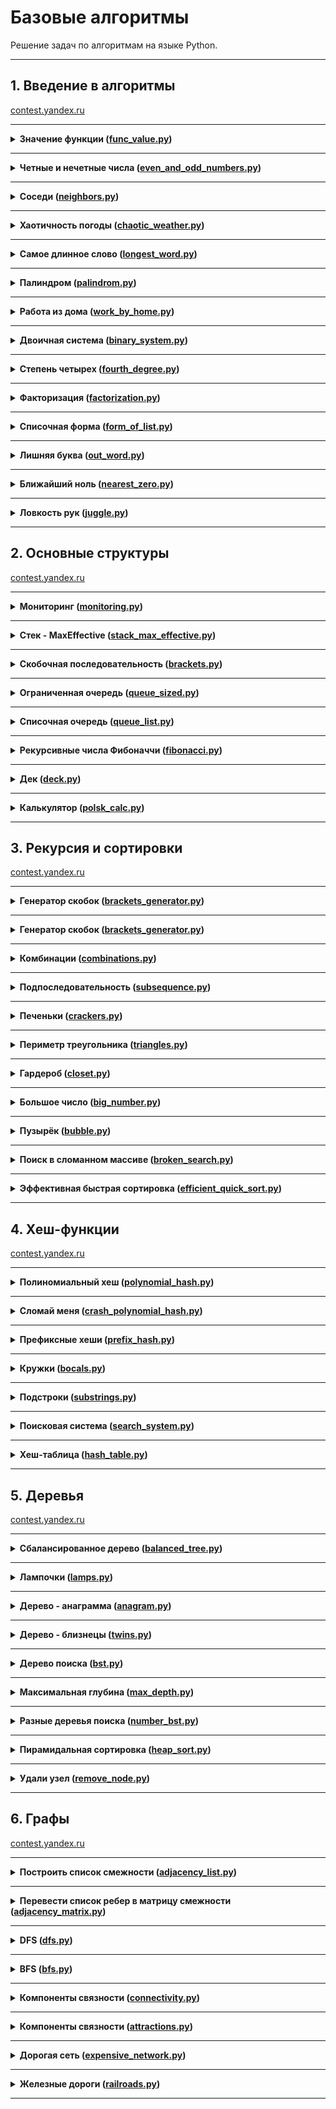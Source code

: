 # Базовые алгоритмы

Решение задач по алгоритмам на языке Python.

---

## 1. Введение в алгоритмы

[contest.yandex.ru](https://contest.yandex.ru/contest/22450/problems/)

---

<details>
<summary>
<b>Значение функции (<a href="simple_algorithms/func_value.py">func_value.py</a>)</b>
</summary>

#### Условие

Вася делает тест по математике: вычисляет значение функций в различных точках. Стоит отличная погода, и друзья зовут
Васю гулять. Но мальчик решил сначала закончить тест и только после этого идти к друзьям. К сожалению, Вася пока не
умеет программировать. Зато вы умеете. Помогите Васе написать код функции, вычисляющей y = ax2 + bx + c. Напишите
программу, которая будет по коэффициентам a, b, c и числу x выводить значение функции в точке x.

#### Формат ввода

На вход через пробел подаются целые числа a, x, b, c. В конце ввода находится перенос строки.

#### Формат вывода

Выведите одно число — значение функции в точке x.

#### Пример

<table><tbody>
  <tr>
    <td><b>Ввод</b></td>
    <td><b>Вывод</b></td>
  </tr>
  <tr>
    <td valign='top'>
-8 -5 -2 7<br>

</td>
  <td valign='top'>
-183<br>
</td>
  </tr>
</tbody></table>

</details>

---

<details>
<summary>
<b>Четные и нечетные числа (<a href="simple_algorithms/even_and_odd_numbers.py">even_and_odd_numbers.py</a>)</b>
</summary>

#### Условие

Представьте себе онлайн-игру для поездки в метро: игрок нажимает на кнопку, и на экране появляются три случайных числа.
Если все три числа оказываются одной чётности, игрок выигрывает.

Напишите программу, которая по трём числам определяет, выиграл игрок или нет.

#### Формат ввода

В первой строке записаны три случайных целых числа a, b и c. Числа не превосходят 109 по модулю.

#### Формат вывода

Выведите «WIN», если игрок выиграл, и «FAIL» в противном случае.

#### Пример

<table><tbody>
  <tr>
    <td><b>Ввод</b></td>
    <td><b>Вывод</b></td>
  </tr>
  <tr>
    <td valign='top'>
1 2 -3<br>

</td>
  <td valign='top'>
FAIL<br>
</td>
  </tr>
</tbody></table>

</details>

---

<details>
<summary>
<b>Соседи (<a href="simple_algorithms/neighbors.py">neighbors.py</a>)</b>
</summary>

#### Условие

Дана матрица. Нужно написать функцию, которая для элемента возвращает всех его соседей. Соседним считается элемент,
находящийся от текущего на одну ячейку влево, вправо, вверх или вниз. Диагональные элементы соседними не считаются.

Например, в матрице A соседними элементами для (0, 0) будут 2 и 0. А для (2, 1) –— 1, 2, 7, 7.

#### Формат ввода

В первой строке задано n — количество строк матрицы. Во второй — количество столбцов m. Числа m и n не превосходят 1000.
В следующих n строках задана матрица. Элементы матрицы — целые числа, по модулю не превосходящие 1000. В последних двух
строках записаны координаты элемента, соседей которого нужно найти. Индексация начинается с нуля.

#### Формат вывода

Напечатайте нужные числа в возрастающем порядке через пробел.

#### Пример

<table><tbody>
  <tr>
    <td><b>Ввод</b></td>
    <td><b>Вывод</b></td>
  </tr>
  <tr>
    <td valign='top'>
4<br>
3<br>
1 2 3<br>
0 2 6<br>
7 4 1<br>
2 7 0<br>
3<br>
0<br>

</td>
  <td valign='top'>
7 7<br>
</td>
  </tr>
</tbody></table>

</details>

---

<details>
<summary>
<b>Хаотичность погоды (<a href="simple_algorithms/chaotic_weather.py">chaotic_weather.py</a>)</b>
</summary>

#### Условие

Вася делает тест по математике: вычисляет значение функций в различных точках. Стоит отличная погода, и друзья зовут
Васю гулять. Но мальчик решил сначала закончить тест и только после этого идти к друзьям. К сожалению, Вася пока не
умеет программировать. Зато вы умеете. Помогите Васе написать код функции, вычисляющей y = ax2 + bx + c. Напишите
программу, которая будет по коэффициентам a, b, c и числу x выводить значение функции в точке x.

#### Формат ввода

На вход через пробел подаются целые числа a, x, b, c. В конце ввода находится перенос строки.

#### Формат вывода

Выведите одно число — значение функции в точке x.

#### Пример

<table><tbody>
  <tr>
    <td><b>Ввод</b></td>
    <td><b>Вывод</b></td>
  </tr>
  <tr>
    <td valign='top'>
-8 -5 -2 7<br>
</td>
  <td valign='top'>
-183<br>
</td>
  </tr>
</tbody></table>

</details>

---

<details>
<summary>
<b>Самое длинное слово (<a href="simple_algorithms/longest_word.py">longest_word.py</a>)</b>
</summary>

#### Условие

Чтобы подготовиться к семинару, Гоше надо прочитать статью по эффективному менеджменту. Так как Гоша хочет спланировать
день заранее, ему необходимо оценить сложность статьи.
Он придумал такой метод оценки: берётся случайное предложение из текста и в нём ищется самое длинное слово. Его длина и
будет условной сложностью статьи.
Помогите Гоше справиться с этой задачей.

#### Формат ввода

В первой строке дана длина текста L (1 ≤ L ≤ 105).
В следующей строке записан текст, состоящий из строчных латинских букв и пробелов. Слово —– последовательность букв, не
разделённых пробелами. Пробелы могут стоять в самом начале строки и в самом её конце. Текст заканчивается переносом
строки, этот символ не включается в число остальных L символов.

#### Формат вывода

В первой строке выведите самое длинное слово. Во второй строке выведите его длину. Если подходящих слов несколько,
выведите то, которое встречается раньше.

#### Пример

<table><tbody>
  <tr>
    <td><b>Ввод</b></td>
    <td><b>Вывод</b></td>
  </tr>
  <tr>
    <td valign='top'>
19<br>
i love segment tree<br>

</td>
  <td valign='top'>
segment<br>
7<br>
</td>
  </tr>
</tbody></table>

</details>

------

<details>
<summary>
<b>Палиндром (<a href="simple_algorithms/palindrom.py">palindrom.py</a>)</b>
</summary>

#### Условие

Вася делает тест по математике: вычисляет значение функций в различных точках. Стоит отличная погода, и друзья зовут
Васю гулять. Но мальчик решил сначала закончить тест и только после этого идти к друзьям. К сожалению, Вася пока не
умеет программировать. Зато вы умеете. Помогите Васе написать код функции, вычисляющей y = ax2 + bx + c. Напишите
программу, которая будет по коэффициентам a, b, c и числу x выводить значение функции в точке x.

Помогите Васе понять, будет ли фраза палиндромом‎. Учитываются только буквы и цифры, заглавные и строчные буквы
считаются одинаковыми.
Решение должно работать за O(N), где N — длина строки на входе.

#### Формат ввода

В единственной строке записана фраза или слово. Буквы могут быть только латинские. Длина текста не превосходит 20000
символов.
Фраза может состоять из строчных и прописных латинских букв, цифр, знаков препинания.

#### Формат вывода

Выведите «True», если фраза является палиндромом, и «False», если не является.

#### Пример

<table><tbody>
  <tr>
    <td><b>Ввод</b></td>
    <td><b>Вывод</b></td>
  </tr>
  <tr>
    <td valign='top'>
A man, a plan, a canal: Panama<br>

</td>
  <td valign='top'>
True<br>
</td>
  </tr>
</tbody></table>

</details>

---

<details>
<summary>
<b>Работа из дома (<a href="simple_algorithms/work_by_home.py">work_by_home.py</a>)</b>
</summary>

#### Условие

Вася реализовал функцию, которая переводит целое число из десятичной системы в двоичную. Но, кажется, она получилась не
очень оптимальной.
Попробуйте написать более эффективную программу.
Не используйте встроенные средства языка по переводу чисел в бинарное представление.

#### Формат ввода

На вход подаётся целое число в диапазоне от 0 до 10000.

#### Формат вывода

Выведите двоичное представление этого числа.

#### Пример

<table><tbody>
  <tr>
    <td><b>Ввод</b></td>
    <td><b>Вывод</b></td>
  </tr>
  <tr>
    <td valign='top'>
5<br>

</td>
  <td valign='top'>
101<br>
</td>
  </tr>
</tbody></table>

</details>

---

<details>
<summary>
<b>Двоичная система (<a href="simple_algorithms/binary_system.py.py">binary_system.py</a>)</b>
</summary>

#### Условие

Тимофей записал два числа в двоичной системе счисления и попросил Гошу вывести их сумму, также в двоичной системе.
Встроенную в язык программирования возможность сложения двоичных чисел применять нельзя. Помогите Гоше решить задачу.
Решение должно работать за O(N), где N –— количество разрядов максимального числа на входе.

#### Формат ввода

Два числа в двоичной системе счисления, каждое на отдельной строке. Длина каждого числа не превосходит 10 000 символов.

#### Формат вывода

Одно число в двоичной системе счисления.

#### Пример

<table><tbody>
  <tr>
    <td><b>Ввод</b></td>
    <td><b>Вывод</b></td>
  </tr>
  <tr>
    <td valign='top'>
1010<br>
1011<br>

</td>
  <td valign='top'>
10101<br>
</td>
  </tr>
</tbody></table>

</details>

---

<details>
<summary>
<b>Степень четырех (<a href="simple_algorithms/fourth_degree.py">fourth_degree.py</a>)</b>
</summary>

#### Условие

Напишите программу, которая определяет, будет ли положительное целое число степенью четвёрки.\
Подсказка: степенью четвёрки будут все числа вида 4n, где n – целое неотрицательное число.

#### Формат ввода

На вход подаётся целое число в диапазоне от 1 до 10000.

#### Формат вывода

Выведите «True», если число является степенью четырёх, «False» –— в обратном случае.

#### Пример

<table><tbody>
  <tr>
    <td><b>Ввод</b></td>
    <td><b>Вывод</b></td>
  </tr>
  <tr>
    <td valign='top'>
15<br>

</td>
  <td valign='top'>
False<br>
</td>
  </tr>
</tbody></table>

</details>

------

<details>
<summary>
<b>Факторизация (<a href="simple_algorithms/factorization.py">factorization.py</a>)</b>
</summary>

#### Условие

Основная теорема арифметики говорит: любое число раскладывается на произведение простых множителей единственным образом,
с точностью до их перестановки. Например:

    Число 8 можно представить как 2 × 2 × 2.
    Число 50 –— как 2 × 5 × 5 (или 5 × 5 × 2, или 5 × 2 × 5). Три варианта отличаются лишь порядком следования множителей.

Разложение числа на простые множители называется факторизацией числа.
Напишите программу, которая производит факторизацию переданного числа.

#### Формат ввода

В единственной строке дано число n (2 ≤ n ≤ 109), которое нужно факторизовать.

#### Формат вывода

Выведите в порядке неубывания простые множители, на которые раскладывается число n.

#### Пример

<table><tbody>
  <tr>
    <td><b>Ввод</b></td>
    <td><b>Вывод</b></td>
  </tr>
  <tr>
    <td valign='top'>
8<br>

</td>
  <td valign='top'>
2 2 2<br>
</td>
  </tr>
</tbody></table>

</details>

------

<details>
<summary>
<b>Списочная форма (<a href="simple_algorithms/form_of_list.py">form_of_list.py</a>)</b>
</summary>

#### Условие

Вася просил Аллу помочь решить задачу. На этот раз по информатике.
Для неотрицательного целого числа X списочная форма –— это массив его цифр слева направо. К примеру, для 1231 списочная
форма будет [1,2,3,1]. На вход подается количество цифр числа Х, списочная форма неотрицательного числа Х и
неотрицательное число K. Число К не превосходят 10000. Длина числа Х не превосходит 1000.

Нужно вернуть списочную форму числа X + K.

#### Формат ввода

В первой строке — длина списочной формы числа X. На следующей строке — сама списочная форма с цифрами записанными через
пробел.
В последней строке записано число K, 0 ≤ K ≤ 10000.

#### Формат вывода

Выведите списочную форму числа X+K.

#### Пример

<table><tbody>
  <tr>
    <td><b>Ввод</b></td>
    <td><b>Вывод</b></td>
  </tr>
  <tr>
    <td valign='top'>
4<br>
1 2 0 0<br>
34<br>

</td>
  <td valign='top'>
1 2 3 4<br>
</td>
  </tr>
</tbody></table>

</details>

------

<details>
<summary>
<b>Лишняя буква (<a href="simple_algorithms/out_word.py">out_word.py</a>)</b>
</summary>

#### Условие

Васе очень нравятся задачи про строки, поэтому он придумал свою. Есть 2 строки s и t, состоящие только из строчных букв.
Строка t получена перемешиванием букв строки s и добавлением 1 буквы в случайную позицию. Нужно найти добавленную букву.

#### Формат ввода

На вход подаются строки s и t, разделённые переносом строки. Длины строк не превосходят 1000 символов. Строки не бывают
пустыми.

#### Формат вывода

Выведите лишнюю букву.

#### Пример

<table><tbody>
  <tr>
    <td><b>Ввод</b></td>
    <td><b>Вывод</b></td>
  </tr>
  <tr>
    <td valign='top'>
abcd<br>
abcde<br>

</td>
  <td valign='top'>
e<br>
</td>
  </tr>
</tbody></table>

</details>

------

<details>
<summary>
<b>Ближайший ноль (<a href="simple_algorithms/nearest_zero.py">nearest_zero.py</a>)</b>
</summary>

#### Условие

Улица, на которой хочет жить Тимофей, имеет длину n, то есть состоит из n одинаковых идущих подряд участков.
На каждом участке либо уже построен дом, либо участок пустой.
Тимофей ищет место для строительства своего дома.
Он очень общителен и не хочет жить далеко от других людей, живущих на этой улице.

Чтобы оптимально выбрать место для строительства,
Тимофей хочет для каждого участка знать расстояние до ближайшего пустого участка.
(Для пустого участка эта величина будет равна нулю –— расстояние до самого себя).

Ваша задача –— помочь Тимофею посчитать искомые расстояния.
Для этого у вас есть карта улицы.
Дома в городе Тимофея нумеровались в том порядке, в котором строились,
поэтому их номера на карте никак не упорядочены. Пустые участки обозначены нулями.

#### Формат ввода

В первой строке дана длина улицы —– n (1 ≤ n ≤ 106).
В следующей строке записаны n целых неотрицательных чисел — номера домов и обозначения пустых участков на карте (нули).
Гарантируется, что в последовательности есть хотя бы один нуль.
Номера домов (положительные числа) уникальны и не превосходят 10^9.

#### Формат вывода

Для каждого из участков выведите расстояние до ближайшего нуля.
Числа выводите в одну строку, разделяя их пробелами.

#### Пример

<table><tbody>
  <tr>
    <td><b>Ввод</b></td>
    <td><b>Вывод</b></td>
  </tr>
  <tr>
    <td valign='top'>
5<br>
0 1 4 9 0<br>

</td>
  <td valign='top'>
0 1 2 1 0<br>
</td>
  </tr>
</tbody></table>

</details>

------

<details>
<summary>
<b>Ловкость рук (<a href="simple_algorithms/juggle.py">juggle.py</a>)</b>
</summary>

#### Условие

Гоша и Тимофей нашли необычный тренажёр для скоростной печати и хотят освоить его.
Тренажёр представляет собой поле из клавиш 4× 4, в котором на каждом раунде появляется конфигурация цифр и точек.
На клавише написана либо точка, либо цифра от 1 до 9.
В момент времени t игрок должен одновременно нажать на все клавиши, на которых написана цифра t.
Гоша и Тимофей могут нажать в один момент времени на k клавиш каждый.
Если в момент времени t были нажаты все нужные клавиши, то игроки получают 1 балл.

Найдите число баллов, которое смогут заработать Гоша и Тимофей, если будут нажимать на клавиши вдвоём.

#### Формат ввода

В первой строке дано целое число k (1 ≤ k ≤ 5).

В четырёх следующих строках задан вид тренажёра –— по 4 символа в каждой строке.
Каждый символ —– либо точка, либо цифра от 1 до 9.
Символы одной строки идут подряд и не разделены пробелами.

#### Формат вывода

Выведите единственное число –— максимальное количество баллов, которое смогут набрать Гоша и Тимофей.

#### Пример

<table><tbody>
  <tr>
    <td><b>Ввод</b></td>
    <td><b>Вывод</b></td>
  </tr>
  <tr>
    <td valign='top'>
3<br>
1231<br>
2..2<br>
2..2<br>
2..2<br>

</td>
  <td valign='top'>
2<br>
</td>
  </tr>
</tbody></table>

</details>

---

## 2. Основные структуры

[contest.yandex.ru](https://contest.yandex.ru/contest/22779/problems/)

---

<details>
<summary>
<b>Мониторинг (<a href="sprint_2/monitoring.py">monitoring.py</a>)</b>
</summary>

#### Условие

Алла получила задание, связанное с мониторингом работы различных серверов.
Требуется понять, сколько времени обрабатываются определённые запросы на конкретных серверах.
Эту информацию нужно хранить в матрице, где номер столбца соответствуют идентификатору запроса,
а номер строки — идентификатору сервера. Алла перепутала строки и столбцы местами.
С каждым бывает. Помогите ей исправить баг.

Есть матрица размера m × n. Нужно написать функцию, которая её транспонирует.

Транспонированная матрица получается из исходной заменой строк на столбцы.

#### Формат ввода

В первой строке задано число n — количество строк матрицы.
Во второй строке задано m — число столбцов, m и n не превосходят 1000. В следующих n строках задана матрица.
Числа в ней не превосходят по модулю 1000.

#### Формат вывода

Напечатайте транспонированную матрицу в том же формате, который задан во входных данных.
Каждая строка матрицы выводится на отдельной строке, элементы разделяются пробелами.

#### Пример

<table><tbody>
  <tr>
    <td><b>Ввод</b></td>
    <td><b>Вывод</b></td>
  </tr>
  <tr>
    <td valign='top'>
4<br>
3<br>
1 2 3<br>
0 2 6<br>
7 4 1<br>
2 7 0<br>

</td>
  <td valign='top'>
1 0 7 2<br>
2 2 4 7<br>
3 6 1 0<br>
</td>
  </tr>
</tbody></table>

</details>

---

<details>
<summary>
<b>Стек - MaxEffective (<a href="sprint_2/stack_max_effective.py">stack_max_effective.py</a>)</b>
</summary>

#### Условие

Реализуйте класс `StackMaxEffective`,
поддерживающий операцию определения максимума среди элементов в стеке.
Сложность операции должна быть O(1). Для пустого стека операция должна возвращать `None`.
При этом `push(x)` и `pop()` также должны выполняться за константное время.

#### Формат ввода

В первой строке записано одно число — количество команд, оно не превосходит 100000.
Далее идут команды по одной в строке. Команды могут быть следующих видов:

* `push(x)` — добавить число x в стек;
* `pop()` — удалить число с вершины стека;
* `get_max()` — напечатать максимальное число в стеке;

Если стек пуст, при вызове команды get_max нужно напечатать «None», для команды pop — «error».

#### Формат вывода

Для каждой команды `get_max()` напечатайте результат её выполнения.
Если стек пустой, для команды `get_max()` напечатайте «None».
Если происходит удаление из пустого стека — напечатайте «error»

#### Пример

<table><tbody>
  <tr>
    <td><b>Ввод</b></td>
    <td><b>Вывод</b></td>
  </tr>
  <tr>
    <td valign="top">
10<br>
pop<br>
pop<br>
push 4<br>
push -5<br>
push 7<br>
pop<br>
pop<br>
get_max<br>
pop<br>
get_max<br>
</td>
    <td valign="top">
error<br>
error<br>
4<br>
None<br>
</td>
  </tr>
</tbody></table>

</details>

---

<details>
<summary>
<b>Скобочная последовательность (<a href="sprint_2/brackets.py">brackets.py</a>)</b>
</summary>

#### Условие

Вот какую задачу Тимофей предложил на собеседовании одному из кандидатов. Если вы с ней ещё не сталкивались, то
наверняка столкнётесь –— она довольно популярная.

Дана скобочная последовательность. Нужно определить, правильная ли она.

Будем придерживаться такого определения:

* пустая строка —– правильная скобочная последовательность;
* правильная скобочная последовательность, взятая в скобки одного типа, –— правильная скобочная последовательность;
* правильная скобочная последовательность с приписанной слева или справа правильной скобочной последовательностью —–
  тоже правильная.

На вход подаётся последовательность из скобок трёх видов: [], (), {}.
Напишите функцию `is_correct_bracket_seq`, которая принимает на вход скобочную последовательность и возвращает `True`,
если последовательность правильная, а иначе `False`.

#### Формат ввода

На вход подаётся одна строка, содержащая скобочную последовательность. Скобки записаны подряд, без пробелов.

#### Формат вывода

Выведите «True» или «False».

#### Пример

<table><tbody>
  <tr>
    <td><b>Ввод</b></td>
    <td><b>Вывод</b></td>
  </tr>
  <tr>
    <td valign="top">
{[()]}
</td>
    <td valign="top">
True
</td>
  </tr>
<tr>
    <td valign="top">
{}
</td>
    <td valign="top">
True
</td>
  </tr>
</tbody></table>

</details>

---

<details>
<summary>
<b>Ограниченная очередь (<a href="sprint_2/queue_sized.py">queue_sized.py</a>)</b>
</summary>

#### Условие

Астрологи объявили день очередей ограниченного размера.
Тимофею нужно написать класс `MyQueueSized`, который принимает параметр `max_size`,
означающий максимально допустимое количество элементов в очереди.

Помогите ему —– реализуйте программу, которая будет эмулировать работу такой очереди.
Функции, которые надо поддержать, описаны в формате ввода.

#### Формат ввода

В первой строке записано одно число — количество команд, оно не превосходит 5000.
Во второй строке задан максимально допустимый размер очереди, он не превосходит 5000.
Далее идут команды по одной на строке. Команды могут быть следующих видов:

* `push(x)` — добавить число x в очередь;
* `pop()` — удалить число из очереди и вывести на печать;
* `peek()` — напечатать первое число в очереди;
* `size()` — вернуть размер очереди;
  При превышении допустимого размера очереди нужно вывести «error».
  При вызове операций `pop()` или `peek()` для пустой очереди нужно вывести «None».

#### Формат вывода

Напечатайте результаты выполнения нужных команд, по одному на строке.

#### Пример

<table><tbody>
  <tr>
    <td><b>Ввод</b></td>
    <td><b>Вывод</b></td>
  </tr>
  <tr>
    <td valign="top">
8<br>
2<br>
peek<br>
push 5<br>
push 2<br>
peek<br>
size<br>
size<br>
push 1<br>
size<br>

</td>
    <td valign="top">
None<br>
5<br>
2<br>
2<br>
error<br>
2<br>

</td>
  </tr>
</tbody></table>

</details>

---

<details>
<summary>
<b>Списочная очередь (<a href="sprint_2/queue_list.py">queue_list.py</a>)</b>
</summary>

#### Условие

Любимый вариант очереди Тимофея — очередь, написанная с использованием связного списка.
Помогите ему с реализацией. Очередь должна поддерживать выполнение трёх команд:

* `get()` — вывести элемент, находящийся в голове очереди, и удалить его. Если очередь пуста, то вывести «error».
* `put(x)` — добавить число x в очередь
* `size()` — вывести текущий размер очереди

#### Формат ввода

В первой строке записано количество команд n — целое число, не превосходящее 1000.
В каждой из следующих n строк записаны команды по одной строке.

#### Формат вывода

Выведите ответ на каждый запрос по одному в строке.

#### Пример

<table><tbody>
  <tr>
    <td><b>Ввод</b></td>
    <td><b>Вывод</b></td>
  </tr>
  <tr>
    <td valign="top">
10<br>
put -34<br>
put -23<br>
get<br>
size<br>
get<br>
size<br>
get<br>
get<br>
put 80<br>
size<br>

</td>
    <td valign="top">
-34<br>
1<br>
-23<br>
0<br>
error<br>
error<br>
1<br>

</td>
  </tr>
</tbody></table>

</details>

---

<details>
<summary>
<b>Рекурсивные числа Фибоначчи (<a href="sprint_2/fibonacci.py">fibonacci.py</a>)</b>
</summary>

#### Условие

У Тимофея было n стажёров.
Каждый стажёр хотел быть лучше своих предшественников,
поэтому стажёр делал столько коммитов,
сколько делали два предыдущих стажёра в сумме.
Два первых стажёра были менее инициативными —– они сделали по одному коммиту.

Определите, сколько кода напишет следующий стажёр.
Решение должно быть реализовано рекурсивно.

#### Формат ввода

На вход подаётся n — целое число в диапазоне от 0 до 32.

#### Формат вывода

Нужно вывести, сколько кода напишет следующий стажёр.

#### Пример

<table><tbody>
  <tr>
    <td><b>Ввод</b></td>
    <td><b>Вывод</b></td>
  </tr>
  <tr>
    <td valign="top">
3
</td>
    <td valign="top">
3
</td>
  </tr>
  <tr>
    <td valign="top">
0
</td>
    <td valign="top">
1
</td>
  </tr>
  <tr>
    <td valign="top">
1
</td>
    <td valign="top">
1
</td>
  </tr>
</tbody></table>

</details>

---

<details>
<summary>
<b>Дек (<a href="sprint_2/deck.py">deck.py</a>)</b>
</summary>

#### Условие

Гоша реализовал структуру данных Дек, максимальный размер которого определяется заданным числом.
Методы `push_back(x)`, `push_front(x)`, `pop_back()`, `pop_front()` работали корректно.
Но, если в деке было много элементов, программа работала очень долго.
Дело в том, что не все операции выполнялись за O(1).
Помогите Гоше! Напишите эффективную реализацию.

**Внимание: при реализации нельзя использовать связный список.**

#### Формат ввода

В первой строке записано количество команд n — целое число, не превосходящее 100000. Во второй строке записано число m —
максимальный размер дека. Он не превосходит 50000. В следующих n строках записана одна из команд:

* `push_back(value)` – добавить элемент в конец дека. Если в деке уже находится максимальное число элементов, вывести
  «error».
* `push_front(value)` – добавить элемент в начало дека. Если в деке уже находится максимальное число элементов, вывести
  «error».
* `pop_front()` – вывести первый элемент дека и удалить его. Если дек был пуст, то вывести «error».
* `pop_back()` – вывести последний элемент дека и удалить его. Если дек был пуст, то вывести «error».
  `value` — целое число, по модулю не превосходящее 1000.

#### Формат вывода

Выведите результат выполнения каждой команды на отдельной строке.
Для успешных запросов `push_back(x)` и `push_front(x)` ничего выводить не надо.

#### Пример

<table><tbody>
  <tr>
    <td><b>Ввод</b></td>
    <td><b>Вывод</b></td>
  </tr>
  <tr>
    <td valign="top">
4<br>
4<br>
push_front 861<br>
push_front -819<br>
pop_back<br>
pop_back<br>

</td>
    <td valign="top">
861<br>
-819<br>

</td>
  </tr>
</tbody></table>

</details>

---

<details>
<summary>
<b>Калькулятор (<a href="sprint_2/polsk_calc.py">polsk_calc.py</a>)</b>
</summary>

#### Условие

Задание связано с обратной польской нотацией.
Она используется для парсинга арифметических выражений.
Еще её иногда называют постфиксной нотацией.

В постфиксной нотации операнды расположены перед знаками операций.

**Пример:**

10 2 4 *

означает 10 - 2 * 4 и равно 2

Разберём последний пример подробнее:

Знак * стоит сразу после чисел 2 и 4, значит к ним нужно применить операцию, которую этот знак обозначает, то есть
перемножить эти два числа. В результате получим 8.

После этого выражение приобретёт вид:

10 8 -

Операцию «минус» нужно применить к двум идущим перед ней числам, то есть 10 и 8. В итоге получаем 2.

Рассмотрим алгоритм более подробно. Для его реализации будем использовать стек.

Для вычисления значения выражения, записанного в обратной польской нотации,
нужно считывать выражение слева направо и придерживаться следующих шагов:

1. Обработка входного символа:
   Если на вход подан операнд, он помещается на вершину стека.
   Если на вход подан знак операции, то эта операция выполняется над требуемым количеством значений, взятых из стека в
   порядке добавления. Результат выполненной операции помещается на вершину стека.
2. Если входной набор символов обработан не полностью, перейти к шагу 1.
3. После полной обработки входного набора символов результат вычисления выражения находится в вершине стека. Если в
   стеке осталось несколько чисел, то надо вывести только верхний элемент.

**Замечание про отрицательные числа и деление:**
в этой задаче под делением понимается математическое целочисленное деление.
Это значит, что округление всегда происходит вниз.
А именно: если a / b = c, то b ⋅ c — это наибольшее число,
которое не превосходит a и одновременно делится без остатка на b.

Например, -1 / 3 = -1. Будьте осторожны: в C++, Java и Go, например, деление чисел работает иначе.

В текущей задаче гарантируется, что деления на отрицательное число нет.

#### Формат ввода

В единственной строке дано выражение, записанное в обратной польской нотации. Числа и арифметические операции записаны
через пробел.

На вход могут подаваться операции: +, -, *, / и числа, по модулю не превосходящие 10000.

Гарантируется, что значение промежуточных выражений в тестовых данных по модулю не больше 50000.

#### Формат вывода

Выведите единственное число — значение выражения.

#### Пример

<table><tbody>
  <tr>
    <td><b>Ввод</b></td>
    <td><b>Вывод</b></td>
  </tr>
  <tr>
    <td valign="top">
2 1 + 3 *

</td>
    <td valign="top">
9

</td>
  </tr>
</tbody></table>

</details>

---

## 3. Рекурсия и сортировки

[contest.yandex.ru](https://contest.yandex.ru/contest/23638/problems/)

---

<details>
<summary>
<b>Генератор скобок (<a href="sprint_3/brackets_generator.py">brackets_generator.py</a>)</b>
</summary>

#### Условие

Рита по поручению Тимофея наводит порядок в правильных скобочных последовательностях (ПСП),
состоящих только из круглых скобок ().
Для этого ей надо сгенерировать все ПСП длины 2n в алфавитном порядке —–
алфавит состоит из ( и ) и открывающая скобка идёт раньше закрывающей.

Помогите Рите —– напишите программу,
которая по заданному n выведет все ПСП в нужном порядке.

Рассмотрим второй пример. Надо вывести ПСП из четырёх символов. Таких всего две:

* (())
* ()()

(()) идёт раньше ()(), так как первый символ у них одинаковый, а на второй позиции у первой ПСП стоит (, который идёт
раньше ).

#### Формат ввода

На вход функция принимает n — целое число от 0 до 10.

#### Формат вывода

Функция должна напечатать все возможные скобочные последовательности заданной длины в алфавитном (лексикографическом)
порядке.

#### Пример

<table><tbody>
  <tr>
    <td><b>Ввод</b></td>
    <td><b>Вывод</b></td>
  </tr>
  <tr>
    <td valign="top">
3<br>

</td>
    <td valign="top">
((()))<br>
(()())<br>
(())()<br>
()(())<br>
()()()<br>

</td>
  </tr>
</tbody></table>

</details>

---

<details>
<summary>
<b>Генератор скобок (<a href="sprint_3/brackets_generator.py">brackets_generator.py</a>)</b>
</summary>

#### Условие

Рита по поручению Тимофея наводит порядок в правильных скобочных последовательностях (ПСП),
состоящих только из круглых скобок ().
Для этого ей надо сгенерировать все ПСП длины 2n в алфавитном порядке —–
алфавит состоит из ( и ) и открывающая скобка идёт раньше закрывающей.

Помогите Рите —– напишите программу,
которая по заданному n выведет все ПСП в нужном порядке.

Рассмотрим второй пример. Надо вывести ПСП из четырёх символов. Таких всего две:

* (())
* ()()

(()) идёт раньше ()(), так как первый символ у них одинаковый, а на второй позиции у первой ПСП стоит (, который идёт
раньше ).

#### Формат ввода

На вход функция принимает n — целое число от 0 до 10.

#### Формат вывода

Функция должна напечатать все возможные скобочные последовательности заданной длины в алфавитном (лексикографическом)
порядке.

#### Пример

<table><tbody>
  <tr>
    <td><b>Ввод</b></td>
    <td><b>Вывод</b></td>
  </tr>
  <tr>
    <td valign="top">
3<br>

</td>
    <td valign="top">
((()))<br>
(()())<br>
(())()<br>
()(())<br>
()()()<br>

</td>
  </tr>
</tbody></table>

</details>

---

<details>
<summary>
<b>Комбинации (<a href="sprint_3/combinations.py">combinations.py</a>)</b>
</summary>

#### Условие

На клавиатуре старых мобильных телефонов каждой цифре соответствовало несколько букв.

Примерно так:
2:'abc',
3:'def',
4:'ghi',
5:'jkl',
6:'mno',
7:'pqrs',
8:'tuv',
9:'wxyz'

Вам известно в каком порядке были нажаты кнопки телефона, без учета повторов.
Напечатайте все комбинации букв, которые можно набрать такой последовательностью нажатий.

#### Формат ввода

На вход подается строка, состоящая из цифр 2-9 включительно. Длина строки не превосходит 10 символов.

#### Формат вывода

Выведите все возможные комбинации букв через пробел.

#### Пример

<table><tbody>
  <tr>
    <td><b>Ввод</b></td>
    <td><b>Вывод</b></td>
  </tr>
  <tr>
    <td valign="top">
23<br>

</td>
    <td valign="top">
ad ae af bd be bf cd ce cf<br>

</td>
  </tr>
</tbody></table>

</details>

---

<details>
<summary>
<b>Подпоследовательность (<a href="sprint_3/subsequence.py">subsequence.py</a>)</b>
</summary>

#### Условие

Гоша любит играть в игру «Подпоследовательность»:
даны 2 строки, и нужно понять, является ли первая из них подпоследовательностью второй.

Когда строки достаточно длинные, очень трудно получить ответ на этот вопрос,
просто посмотрев на них. Помогите Гоше написать функцию, которая решает эту задачу.

#### Формат ввода

В первой строке записана строка s.

Во второй —- строка t.

Обе строки состоят из маленьких латинских букв, длины строк не превосходят 150000.
Строки могут быть пустыми.

#### Формат вывода

Выведите True, если s является подпоследовательностью t, иначе —– False.

#### Пример

<table><tbody>
  <tr>
    <td><b>Ввод</b></td>
    <td><b>Вывод</b></td>
  </tr>
  <tr>
    <td valign="top">
abc<br>
ahbgdcu<br>

</td>
    <td valign="top">
True<br>

</td>
  </tr>
</tbody></table>

</details>

---

<details>
<summary>
<b>Печеньки (<a href="sprint_3/crackers.py">crackers.py</a>)</b>
</summary>

#### Условие

К Васе в гости пришли одноклассники. Его мама решила угостить ребят печеньем.

Но не всё так просто. Печенья могут быть разного размера.
А у каждого ребёнка есть фактор жадности —– минимальный размер печенья,
которое он возьмёт. Нужно выяснить, сколько ребят останутся довольными в лучшем случае,
когда они действуют оптимально.

Каждый ребёнок может взять не больше одного печенья.

#### Формат ввода

В первой строке записано n —– количество детей.

Во второй —– n чисел, разделённых пробелом, каждое из которых –— фактор жадности ребёнка.
Это натуральные числа, не превосходящие 1000.

В следующей строке записано число m –— количество печенек.

Далее —– m натуральных чисел, разделённых пробелом —– размеры печенек.
Размеры печенек не превосходят 1000.

Оба числа n и m не превосходят 10000.

#### Формат вывода

Нужно вывести одно число –— количество детей, которые останутся довольными

#### Пример

<table><tbody>
  <tr>
    <td><b>Ввод</b></td>
    <td><b>Вывод</b></td>
  </tr>
  <tr>
    <td valign="top">
2<br>
1 2<br>
3<br>
2 1 3<br>

</td>
    <td valign="top">
2<br>

</td>
  </tr>
</tbody></table>

</details>

---

<details>
<summary>
<b>Периметр треугольника (<a href="sprint_3/triangles.py">triangles.py</a>)</b>
</summary>

#### Условие

Перед сном Рита решила поиграть в игру на телефоне.
Дан массив целых чисел, в котором каждый элемент обозначает длину стороны треугольника.
Нужно определить максимально возможный периметр треугольника,
составленного из сторон с длинами из заданного массива.
Помогите Рите скорее закончить игру и пойти спать.

Напомним, что из трёх отрезков с длинами a ≤ b ≤ c можно составить треугольник,
если выполнено неравенство треугольника: c < a + b

Разберём пример:
даны длины сторон 6, 3, 3, 2. Попробуем в качестве наибольшей стороны выбрать 6.
Неравенство треугольника не может выполниться,
так как остались 3, 3, 2 —– максимальная сумма из них равна 6.

Без шестёрки оставшиеся три отрезка уже образуют треугольник со сторонами 3, 3, 2.
Неравенство выполняется: 3 < 3 + 2. Периметр равен 3 + 3 + 2 = 8.

#### Формат ввода

В первой строке записано количество отрезков n, 3≤ n≤ 10000.

Во второй строке записано n натуральных чисел, не превосходящих 10 000, –— длины отрезков.

#### Формат вывода

Нужно вывести одно число —– наибольший периметр треугольника.

#### Пример

<table><tbody>
  <tr>
    <td><b>Ввод</b></td>
    <td><b>Вывод</b></td>
  </tr>
  <tr>
    <td valign="top">
4<br>
6 3 3 2<br>

</td>
    <td valign="top">
8<br>

</td>
  </tr>
</tbody></table>

</details>

---

<details>
<summary>
<b>Гардероб (<a href="sprint_3/closet.py">closet.py</a>)</b>
</summary>

#### Условие

Рита решила оставить у себя одежду только трёх цветов: розового, жёлтого и малинового.
После того как вещи других расцветок были убраны,
Рита захотела отсортировать свой новый гардероб по цветам.
Сначала должны идти вещи розового цвета, потом —– жёлтого, и в конце —– малинового.
Помогите Рите справиться с этой задачей.

Примечание: попробуйте решить задачу за один проход по массиву!

#### Формат ввода

В первой строке задано количество предметов в гардеробе: n –— оно не превосходит 1000000.
Во второй строке даётся массив, в котором указан цвет для каждого предмета.
Розовый цвет обозначен 0, жёлтый —– 1, малиновый –— 2.

#### Формат вывода

Нужно вывести в строку через пробел цвета предметов в правильном порядке.

#### Пример

<table><tbody>
  <tr>
    <td><b>Ввод</b></td>
    <td><b>Вывод</b></td>
  </tr>
  <tr>
    <td valign="top">
7<br>
0 2 1 2 0 0 1<br>

</td>
    <td valign="top">
0 0 0 1 1 2 2<br>

</td>
  </tr>
</tbody></table>

</details>

---

<details>
<summary>
<b>Большое число (<a href="sprint_3/big_number.py">big_number.py</a>)</b>
</summary>

#### Условие

Вечером ребята решили поиграть в игру «Большое число».

Даны числа. Нужно определить, какое самое большое число можно из них составить.

#### Формат ввода

В первой строке записано n — количество чисел. Оно не превосходит 100.
Во второй строке через пробел записаны n неотрицательных чисел, каждое из которых не превосходит 1000.

#### Формат вывода

Нужно вывести самое большое число, которое можно составить из данных чисел.

#### Пример

<table><tbody>
  <tr>
    <td><b>Ввод</b></td>
    <td><b>Вывод</b></td>
  </tr>
  <tr>
    <td valign="top">
3<br>
15 56 2<br>

</td>
    <td valign="top">
56215<br>

</td>
  </tr>
</tbody></table>

</details>

---

<details>
<summary>
<b>Пузырёк (<a href="sprint_3/bubble.py">bubble.py</a>)</b>
</summary>

#### Условие

Чтобы выбрать самый лучший алгоритм для решения задачи, Гоша продолжил изучать разные сортировки.
На очереди сортировка пузырьком — https://ru.wikipedia.org/wiki/Сортировка_пузырьком

Её алгоритм следующий (сортируем по неубыванию):

На каждой итерации проходим по массиву, поочередно сравнивая пары соседних элементов.
Если элемент на позиции i больше элемента на позиции i + 1, меняем их местами.
После первой итерации самый большой элемент всплывёт в конце массива.
Проходим по массиву, выполняя указанные действия до тех пор,
пока на очередной итерации не окажется, что обмены больше не нужны,
то есть массив уже отсортирован.
После не более чем n – 1 итераций выполнение алгоритма заканчивается,
так как на каждой итерации хотя бы один элемент оказывается на правильной позиции.

Помогите Гоше написать код алгоритма.

#### Формат ввода

В первой строке на вход подаётся натуральное число n — длина массива, 2 ≤ n ≤ 1000.
Во второй строке через пробел записано n целых чисел.
Каждое из чисел по модулю не превосходит 1000.

Обратите внимание, что считывать нужно только 2 строки: значение n и входной массив.

#### Формат вывода

После каждого прохода по массиву, на котором какие-то элементы меняются местами,
выводите его промежуточное состояние.
Таким образом, если сортировка завершена за k меняющих массив итераций,
то надо вывести k строк по n чисел в каждой — элементы массива после каждой из итераций.
Если массив был изначально отсортирован, то просто выведите его.

#### Пример

<table><tbody>
  <tr>
    <td><b>Ввод</b></td>
    <td><b>Вывод</b></td>
  </tr>
  <tr>
    <td valign="top">
5<br>
4 3 9 2 1<br>

</td>
    <td valign="top">
3 4 2 1 9<br>
3 2 1 4 9<br>
2 1 3 4 9<br>
1 2 3 4 9<br>

</td>
  </tr>
</tbody></table>

</details>

---

<details>
<summary>
<b>Поиск в сломанном массиве (<a href="sprint_3/broken_search.py">broken_search.py</a>)</b>
</summary>

#### Условие

Алла ошиблась при копировании из одной структуры данных в другую.
Она хранила массив чисел в кольцевом буфере.
Массив был отсортирован по возрастанию,
и в нём можно было найти элемент за логарифмическое время.
Алла скопировала данные из кольцевого буфера в обычный массив,
но сдвинула данные исходной отсортированной последовательности.
Теперь массив не является отсортированным.
Тем не менее нужно обеспечить возможность находить в нем элемент за O(log n).
Можно предполагать, что в массиве только уникальные элементы.

#### Формат ввода

Функция принимает массив натуральных чисел и искомое число k.
Длина массива не превосходит 10000.
Элементы массива и число k не превосходят по значению 10000.

В примерах:
В первой строке записано число n — длина массива.
Во второй строке записано положительное число k — искомый элемент.
Далее в строку через пробел записано n натуральных чисел – элементы массива.

#### Формат вывода

Функция должна вернуть индекс элемента, равного k,
если такой есть в массиве (нумерация с нуля).
Если элемент не найден, функция должна вернуть − 1.
Изменять массив нельзя.

#### Пример

<table><tbody>
  <tr>
    <td><b>Ввод</b></td>
    <td><b>Вывод</b></td>
  </tr>
  <tr>
    <td valign="top">
9<br>
5<br>
19 21 100 101 1 4 5 7 12<br>

</td>
    <td valign="top">
6

</td>
  </tr>
</tbody></table>

</details>

---

<details>
<summary>
<b>Эффективная быстрая сортировка (<a href="sprint_3/efficient_quick_sort.py">efficient_quick_sort.py</a>)</b>
</summary>

#### Условие

Тимофей решил организовать соревнование по спортивному программированию,
чтобы найти талантливых стажёров.
Задачи подобраны, участники зарегистрированы, тесты написаны.
Осталось придумать, как в конце соревнования будет определяться победитель.

Каждый участник имеет уникальный логин.
Когда соревнование закончится, к нему будут привязаны два показателя:
количество решённых задач P_i и размер штрафа F_i.
Штраф начисляется за неудачные попытки и время, затраченное на задачу.

Тимофей решил сортировать таблицу результатов следующим образом:
при сравнении двух участников выше будет идти тот, у которого решено больше задач.
При равенстве числа решённых задач первым идёт участник с меньшим штрафом.
Если же и штрафы совпадают, то первым будет тот,
у которого логин идёт раньше в алфавитном (лексикографическом) порядке.

Тимофей заказал толстовки для победителей и накануне поехал за ними в магазин.
В своё отсутствие он поручил вам реализовать алгоритм быстрой сортировки (англ. quick sort) для таблицы результатов. Так
как Тимофей любит спортивное программирование и не любит зря расходовать оперативную память, то ваша реализация
сортировки не может потреблять O(n) дополнительной памяти для промежуточных данных (такая модификация быстрой сортировки
называется "in-place").

**Как работает in-place quick sort**

Как и в случае обычной быстрой сортировки, которая использует дополнительную память,
необходимо выбрать опорный элемент (англ. pivot), а затем переупорядочить массив.
Сделаем так, чтобы сначала шли элементы, не превосходящие опорного, а затем —– большие опорного.

Затем сортировка вызывается рекурсивно для двух полученных частей.
Именно на этапе разделения элементов на группы в обычном алгоритме используется дополнительная память.
Теперь разберёмся, как реализовать этот шаг in-place.

Пусть мы как-то выбрали опорный элемент. Заведём два указателя left и right,
которые изначально будут указывать на левый и правый концы отрезка соответственно.
Затем будем двигать левый указатель вправо до тех пор, пока он указывает на элемент,
меньший опорного. Аналогично двигаем правый указатель влево, пока он стоит на элементе,
превосходящем опорный.
В итоге окажется, что левее от left все элементы точно принадлежат первой группе,
а правее от right — второй. Элементы, на которых стоят указатели, нарушают порядок.
Поменяем их местами (в большинстве языков программирования используется функция swap())
и продвинем указатели на следующие элементы.
Будем повторять это действие до тех пор, пока left и right не столкнутся.

#### Формат ввода

В первой строке задано число участников n, 1 ≤ n ≤ 100 000.
В каждой из следующих n строк задана информация про одного из участников.
i-й участник описывается тремя параметрами:

* уникальным логином (строкой из маленьких латинских букв длиной не более 20)
* числом решённых задач P_i
* штрафом Fi

Fi и Pi — целые числа, лежащие в диапазоне от 0 до 10^9.

#### Формат вывода

Для отсортированного списка участников выведите по порядку их логины по одному в строке.

#### Пример

<table><tbody>
  <tr>
    <td><b>Ввод</b></td>
    <td><b>Вывод</b></td>
  </tr>
  <tr>
    <td valign="top">
5<br>
alla 4 100<br>
gena 6 1000<br>
gosha 2 90<br>
rita 2 90<br>
timofey 4 80<br>

</td>
    <td valign="top">
gena<br>
timofey<br>
alla<br>
gosha<br>
rita<br>

</td>
  </tr>
</tbody></table>

</details>

---

## 4. Хеш-функции

[contest.yandex.ru](https://contest.yandex.ru/contest/23991/problems/)

---

<details>
<summary>
<b>Полиномиальный хеш (<a href="sprint_4/polynomial_hash.py">polynomial_hash.py</a>)</b>
</summary>

#### Условие

Алле очень понравился алгоритм вычисления полиномиального хеша.
Помогите ей написать функцию, вычисляющую хеш строки s.
В данной задаче необходимо использовать в качестве значений отдельных символов их коды в таблице ASCII.

#### Формат ввода

В первой строке дано число a (1 ≤ a ≤ 1000) –— основание, по которому считается хеш.

Во второй строке дано число m (1 ≤ m ≤ 109) –— модуль.

В третьей строке дана строка s (0 ≤ |s| ≤ 106), состоящая из больших и маленьких латинских букв.

#### Формат вывода

Выведите целое неотрицательное число –— хеш заданной строки.

#### Пример

<table><tbody>
  <tr>
    <td><b>Ввод</b></td>
    <td><b>Вывод</b></td>
  </tr>
  <tr>
    <td valign="top">
123<br>
100003<br>
a<br>

</td>
    <td valign="top">
97<br>

</td>
  </tr>
</tbody></table>

</details>

---

<details>
<summary>
<b>Сломай меня (<a href="sprint_4/crash_polynomial_hash.py">crash_polynomial_hash.py</a>)</b>
</summary>

#### Условие

Гоша написал программу, которая сравнивает строки исключительно по их хешам.
Если хеш равен, то и строки равны.
Тимофей увидел это безобразие и поручил вам сломать программу Гоши, чтобы остальным неповадно было.

В этой задаче вам надо будет лишь найти две различные строки,
которые для заданной хеш-функции будут давать одинаковое значение.

#### Формат ввода

В задаче единственный тест без ввода

#### Формат вывода

Отправьте две строки, по одной в строке. Строки могут состоять только из маленьких латинских букв и не должны превышать
в длину 1000 знаков каждая. Код отправлять не требуется. Строки из примера использовать нельзя.

Пример вывода:

* ezhgeljkablzwnvuwqvp
* gbpdcvkumyfxillgnqrv

</details>


---

<details>
<summary>
<b>Префиксные хеши (<a href="sprint_4/prefix_hash.py">prefix_hash.py</a>)</b>
</summary>

#### Условие

Алла не остановилась на достигнутом –—
теперь она хочет научиться быстро вычислять хеши произвольных подстрок данной строки.
Помогите ей!

На вход поступают запросы на подсчёт хешей разных подстрок.
Ответ на каждый запрос должен выполняться за O(1).
Допустимо в начале работы программы сделать предподсчёт для дальнейшей работы со строкой.

В данной задаче необходимо использовать в качестве значений отдельных символов их коды в таблице ASCII.

#### Формат ввода

В первой строке дано число a (1 ≤ a ≤ 1000) –— основание,
по которому считается хеш.
Во второй строке дано число m (1 ≤ m ≤ 107) –— модуль.
В третьей строке дана строка s (0 ≤ |s| ≤ 106), состоящая из больших и маленьких латинских букв.

В четвертой строке дано число запросов t –— натуральное число от 1 до 105.
В каждой из следующих t строк записаны через пробел два числа l и r –— индексы начала и конца очередной подстроки.
(1 ≤ l ≤ r ≤ |s|).

#### Формат вывода

Для каждого запроса выведите на отдельной строке хеш заданной в запросе подстроки.

#### Пример

<table><tbody>
  <tr>
    <td><b>Ввод</b></td>
    <td><b>Вывод</b></td>
  </tr>
  <tr>
    <td valign="top">
1000<br>
1000009<br>
abcdefgh<br>
7<br>
1 1<br>
1 5<br>
2 3<br>
3 4<br>
4 4<br>
1 8<br>
5 8<br>


</td>
    <td valign="top">
97<br>
225076<br>
98099<br>
99100<br>
100<br>
436420<br>
193195<br>

</td>
  </tr>
</tbody></table>

</details>

---

<details>
<summary>
<b>Кружки (<a href="sprint_4/bocals.py">bocals.py</a>)</b>
</summary>

#### Условие

В компании, где работает Тимофей,
заботятся о досуге сотрудников и устраивают различные кружки по интересам.
Когда кто-то записывается на занятие, в лог вносится название кружка.

По записям в логе составьте список всех кружков,
в которые ходит хотя бы один человек.

#### Формат ввода

В первой строке даётся натуральное число n, не превосходящее 10 000 –— количество записей в логе.

В следующих n строках —– названия кружков.

#### Формат вывода

Выведите уникальные названия кружков по одному на строке, в порядке появления во входных данных.

#### Пример

<table><tbody>
  <tr>
    <td><b>Ввод</b></td>
    <td><b>Вывод</b></td>
  </tr>
  <tr>
    <td valign="top">
8<br>
вышивание крестиком<br>
рисование мелками на парте<br>
настольный керлинг<br>
настольный керлинг<br>
кухня африканского племени ужасмай<br>
тяжелая атлетика<br>
таракановедение<br>
таракановедение<br>

</td>
    <td valign="top">
вышивание крестиком<br>
рисование мелками на парте<br>
настольный керлинг<br>
кухня африканского племени ужасмай<br>
тяжелая атлетика<br>
таракановедение<br>


</td>
  </tr>
</tbody></table>

</details>

---

<details>
<summary>
<b>Подстроки (<a href="sprint_4/substrings.py">substrings.py</a>)</b>
</summary>

#### Условие

На вход подается строка.
Нужно определить длину наибольшей подстроки, которая не содержит повторяющиеся символы.

#### Формат ввода

Одна строка, состоящая из строчных латинских букв. Длина строки не превосходит 10 000.

#### Формат вывода

Выведите натуральное число —– ответ на задачу.

#### Пример

<table><tbody>
  <tr>
    <td><b>Ввод</b></td>
    <td><b>Вывод</b></td>
  </tr>
  <tr>
    <td valign="top">
abcabcbb<br>

</td>
    <td valign="top">
3<br>


</td>
  </tr>
</tbody></table>

</details>

---

<details>
<summary>
<b>Поисковая система (<a href="sprint_4/search_system.py">search_system.py</a>)</b>
</summary>

#### Условие

Тимофей пишет свою поисковую систему.

Имеется n документов, каждый из которых представляет собой текст из слов.
По этим документам требуется построить поисковый индекс.
На вход системе будут подаваться запросы.
Запрос —– некоторый набор слов.
По запросу надо вывести 5 самых релевантных документов.

Релевантность документа оценивается следующим образом:
для каждого уникального слова из запроса берётся число его вхождений в документ,
полученные числа для всех слов из запроса суммируются.
Итоговая сумма и является релевантностью документа.
Чем больше сумма, тем больше документ подходит под запрос.

Сортировка документов на выдаче производится по убыванию релевантности.
Если релевантности документов совпадают —– то по возрастанию их порядковых номеров в базе
(то есть во входных данных).

#### Формат ввода

В первой строке дано натуральное число n —– количество документов в базе (1 ≤ n ≤ 104).

Далее в n строках даны документы по одному в строке. Каждый документ состоит из нескольких слов,
слова отделяются друг от друга одним пробелом и состоят из маленьких латинских букв.
Длина одного текста не превосходит 1000 символов. Текст не бывает пустым.

В следующей строке дано число запросов —– натуральное число m (1 ≤ m ≤ 104).
В следующих m строках даны запросы по одному в строке.
Каждый запрос состоит из одного или нескольких слов.
Запрос не бывает пустым.
Слова отделяются друг от друга одним пробелом и состоят из маленьких латинских букв.
Число символов в запросе не превосходит 100.

#### Формат вывода

Для каждого запроса выведите на одной строке номера пяти самых релевантных документов.
Если нашлось менее пяти документов, то выведите столько, сколько нашлось.
Документы с релевантностью 0 выдавать не нужно.

#### Пример

<table><tbody>
  <tr>
    <td><b>Ввод</b></td>
    <td><b>Вывод</b></td>
  </tr>
  <tr>
    <td valign="top">
3<br>
i love coffee<br>
coffee with milk and sugar<br>
free tea for everyone<br>
3<br>
i like black coffee without milk<br>
everyone loves new year<br>
mary likes black coffee without milk<br>

</td>
    <td valign="top">
1 2<br>
3<br>
2 1<br>

</td>
  </tr>
</tbody></table>

</details>

---

<details>
<summary>
<b>Хеш-таблица (<a href="sprint_4/hash_table.py">hash_table.py</a>)</b>
</summary>

#### Условие

Тимофей, как хороший руководитель,
хранит информацию о зарплатах своих сотрудников в базе данных и постоянно её обновляет.
Он поручил вам написать реализацию хеш-таблицы,
чтобы хранить в ней базу данных с зарплатами сотрудников.

Хеш-таблица должна поддерживать следующие операции:

* `put key value` —– добавление пары ключ-значение. Если заданный ключ уже есть в таблице, то соответствующее ему
  значение обновляется.
* `get key` –— получение значения по ключу. Если ключа нет в таблице, то вывести «None». Иначе вывести найденное
  значение.
* `delete key` –— удаление ключа из таблицы. Если такого ключа нет, то вывести «None», иначе вывести хранимое по данному
  ключу значение и удалить ключ.

В таблице хранятся уникальные ключи.

Требования к реализации:

* Нельзя использовать имеющиеся в языках программирования реализации хеш-таблиц
  (std::unordered_map в С++, dict в Python, HashMap в Java, и т. д.)
* Число хранимых в таблице ключей не превосходит 10^5.
* Разрешать коллизии следует с помощью метода цепочек или с помощью открытой адресации.
* Все операции должны выполняться за O(1) в среднем.
* Поддерживать рехеширование и масштабирование хеш-таблицы не требуется.
* Ключи и значения, id сотрудников и их зарплата, —– целые числа. Поддерживать произвольные хешируемые типы не
  требуется.

#### Формат ввода

В первой строке задано общее число запросов к таблице n (1≤ n≤ 106).

В следующих n строках записаны запросы, которые бывают трех видов –— `get`, `put`, `delete`
—– как описано в условии.

Все ключи и значения –— целые неотрицательные числа, не превосходящие 10^9.

#### Формат вывода

На каждый запрос вида `get` и `delete` выведите ответ на него в отдельной строке.

#### Пример

<table><tbody>
  <tr>
    <td><b>Ввод</b></td>
    <td><b>Вывод</b></td>
  </tr>
  <tr>
    <td valign="top">
10<br>
get 1<br>
put 1 10<br>
put 2 4<br>
get 1<br>
get 2<br>
delete 2<br>
get 2<br>
put 1 5<br>
get 1<br>
delete 2<br>

</td>
    <td valign="top">
None<br>
10<br>
4<br>
4<br>
None<br>
5<br>
None<br>

</td>
  </tr>
</tbody></table>

</details>

---

## 5. Деревья

[contest.yandex.ru](https://contest.yandex.ru/contest/24809/problems/)

---

<details>
<summary>
<b>Сбалансированное дерево (<a href="sprint_5/balanced_tree.py">balanced_tree.py</a>)</b>
</summary>

#### Условие

Гоше очень понравилось слушать рассказ Тимофея про деревья.
Особенно часть про сбалансированные деревья.
Он решил написать функцию, которая определяет, сбалансировано ли дерево.
Дерево считается сбалансированным,
если левое и правое поддеревья каждой вершины отличаются по высоте не больше, чем на единицу.

#### Формат ввода

На вход подается корень дерева.

#### Формат вывода

Функция должна вернуть максимальное значение яркости в узле дерева.

</details>

---

<details>
<summary>
<b>Лампочки (<a href="sprint_5/lamps.py">lamps.py</a>)</b>
</summary>

#### Условие

Гоша повесил на стену гирлянду в виде бинарного дерева,
в узлах которого находятся лампочки. У каждой лампочки есть своя яркость.
Уровень яркости лампочки соответствует числу, расположенному в узле дерева.
Помогите Гоше найти самую яркую лампочку в гирлянде, то есть такую, у которой яркость наибольшая.

#### Формат ввода

На вход подается корень дерева.

#### Формат вывода

Функция должна вернуть True, если дерево сбалансировано в соответствии с критерием из условия, иначе - False.

</details>

---

<details>
<summary>
<b>Дерево - анаграмма (<a href="sprint_5/anagram.py">anagram.py</a>)</b>
</summary>

#### Условие

Гоша и Алла играют в игру «Удивительные деревья».
Помогите ребятам определить, является ли дерево, которое им встретилось, деревом-анаграммой?
Дерево называется анаграммой, если оно симметрично относительно своего центра

#### Формат ввода

На вход подается корень дерева.

#### Формат вывода

Функция должна вернуть True если дерево является анаграммой. Иначе - False.

</details>

---

<details>
<summary>
<b>Дерево - близнецы (<a href="sprint_5/twins.py">twins.py</a>)</b>
</summary>

#### Условие

Гоше на день рождения подарили два дерева.
Тимофей сказал, что они совершенно одинаковые. Но, по мнению Гоши, они отличаются.
Помогите разрешить этот философский спор!

#### Формат ввода

На вход подается корень дерева.

#### Формат вывода

Функция должна вернуть True если деревья являются близнецами. Иначе - False.

</details>

---

<details>
<summary>
<b>Дерево поиска (<a href="sprint_5/bst.py">bst.py</a>)</b>
</summary>

#### Условие

Гоша понял, что такое дерево поиска, и захотел написать функцию, которая определяет,
является ли заданное дерево деревом поиска.
Значения в левом поддереве должны быть строго меньше, в правом —- строго больше значения в узле.
Помогите Гоше с реализацией этого алгоритма.

#### Формат ввода

На вход подается корень дерева.

#### Формат вывода

Функция должна вернуть True, если дерево является деревом поиска, иначе - False.

</details>

---

<details>
<summary>
<b>Максимальная глубина (<a href="sprint_5/max_depth.py">max_depth.py</a>)</b>
</summary>

#### Условие

Алла хочет побывать на разных островах архипелага Алгосы. Она составила карту.
Карта представлена в виде дерева: корень обозначает центр архипелага, узлы –— другие острова.
А листья —– это дальние острова, на которые Алла хочет попасть.
Помогите Алле определить максимальное число островов,
через которые ей нужно пройти для совершения одной поездки от стартового острова до места назначения,
включая начальный и конечный пункты.

#### Формат ввода

На вход подается корень дерева.

#### Формат вывода

Функция должна вернуть число, равное максимальному числу островов в пути (включая начальный и конечный пункты).

</details>

---

<details>
<summary>
<b>Разные деревья поиска (<a href="sprint_5/number_bst.py">number_bst.py</a>)</b>
</summary>

#### Условие

Ребятам стало интересно, сколько может быть различных деревьев поиска,
содержащих в своих узлах все уникальные числа от 1 до n.
Помогите им найти ответ на этот вопрос.

#### Формат ввода

В единственной строке задано число n. Оно не превосходит 20.

#### Формат вывода

Нужно вывести число, равное количеству различных деревьев поиска,
в узлах которых могут быть размещены числа от 1 до n включительно.

</details>

---

<details>
<summary>
<b>Пирамидальная сортировка (<a href="sprint_5/heap_sort.py">heap_sort.py</a>)</b>
</summary>

#### Условие

**В данной задаче необходимо реализовать сортировку кучей.
При этом кучу необходимо реализовать самостоятельно, использовать имеющиеся в языке реализации нельзя.
Сначала рекомендуется решить задачи про просеивание вниз и вверх.**

Тимофей решил организовать соревнование по спортивному программированию,
чтобы найти талантливых стажёров.
Задачи подобраны, участники зарегистрированы, тесты написаны.
Осталось придумать, как в конце соревнования будет определяться победитель.

Каждый участник имеет уникальный логин.
Когда соревнование закончится, к нему будут привязаны два показателя:
количество решённых задач P_i и размер штрафа F_i.
Штраф начисляется за неудачные попытки и время, затраченное на задачу.

Тимофей решил сортировать таблицу результатов следующим образом:
при сравнении двух участников выше будет идти тот, у которого решено больше задач.
При равенстве числа решённых задач первым идёт участник с меньшим штрафом.
Если же и штрафы совпадают, то первым будет тот,
у которого логин идёт раньше в алфавитном (лексикографическом) порядке.

Тимофей заказал толстовки для победителей и накануне поехал за ними в магазин.
В своё отсутствие он поручил вам реализовать алгоритм быстрой сортировки (англ. quick sort) для таблицы результатов. Так
как Тимофей любит спортивное программирование и не любит зря расходовать оперативную память, то ваша реализация
сортировки не может потреблять O(n) дополнительной памяти для промежуточных данных (такая модификация быстрой сортировки
называется "in-place").

**Как работает in-place quick sort**

Как и в случае обычной быстрой сортировки, которая использует дополнительную память,
необходимо выбрать опорный элемент (англ. pivot), а затем переупорядочить массив.
Сделаем так, чтобы сначала шли элементы, не превосходящие опорного, а затем —– большие опорного.

Затем сортировка вызывается рекурсивно для двух полученных частей.
Именно на этапе разделения элементов на группы в обычном алгоритме используется дополнительная память.
Теперь разберёмся, как реализовать этот шаг in-place.

Пусть мы как-то выбрали опорный элемент. Заведём два указателя left и right,
которые изначально будут указывать на левый и правый концы отрезка соответственно.
Затем будем двигать левый указатель вправо до тех пор, пока он указывает на элемент,
меньший опорного. Аналогично двигаем правый указатель влево, пока он стоит на элементе,
превосходящем опорный.
В итоге окажется, что левее от left все элементы точно принадлежат первой группе,
а правее от right — второй. Элементы, на которых стоят указатели, нарушают порядок.
Поменяем их местами (в большинстве языков программирования используется функция swap())
и продвинем указатели на следующие элементы.
Будем повторять это действие до тех пор, пока left и right не столкнутся.

#### Формат ввода

В первой строке задано число участников n, 1 ≤ n ≤ 100 000.
В каждой из следующих n строк задана информация про одного из участников.
i-й участник описывается тремя параметрами:

* уникальным логином (строкой из маленьких латинских букв длиной не более 20)
* числом решённых задач P_i
* штрафом Fi

Fi и Pi — целые числа, лежащие в диапазоне от 0 до 10^9.

#### Формат вывода

Для отсортированного списка участников выведите по порядку их логины по одному в строке.

#### Пример

<table><tbody>
  <tr>
    <td><b>Ввод</b></td>
    <td><b>Вывод</b></td>
  </tr>
  <tr>
    <td valign="top">
5<br>
alla 4 100<br>
gena 6 1000<br>
gosha 2 90<br>
rita 2 90<br>
timofey 4 80<br>

</td>
    <td valign="top">
gena<br>
timofey<br>
alla<br>
gosha<br>
rita<br>

</td>
  </tr>
</tbody></table>

</details>

---

<details>
<summary>
<b>Удали узел (<a href="sprint_5/remove_node.py">remove_node.py</a>)</b>
</summary>

#### Условие

Дано бинарное дерево поиска, в котором хранятся ключи. Ключи — уникальные целые числа.
Найдите вершину с заданным ключом и удалите её из дерева так, чтобы дерево осталось корректным бинарным деревом поиска.
Если ключа в дереве нет, то изменять дерево не надо.
На вход вашей функции подаётся корень дерева и ключ, который надо удалить.
Функция должна вернуть корень изменённого дерева.
Сложность удаления узла должна составлять O(h), где h –— высота дерева.
Создавать новые вершины (вдруг очень захочется) нельзя.

#### Формат ввода

Ключи дерева – натуральные числа.
В итоговом решении не надо определять свою структуру/свой класс, описывающий вершину дерева.


</details>

---

## 6. Графы

[contest.yandex.ru](https://contest.yandex.ru/contest/25069/problems/)

---

<details>
<summary>
<b>Построить список смежности (<a href="sprint_6/adjacency_list.py">adjacency_list.py</a>)</b>
</summary>

#### Условие

Алла пошла на стажировку в студию графического дизайна, где ей дали такое задание:
для очень большого числа ориентированных графов преобразовать их список рёбер в список смежности.
Чтобы побыстрее решить эту задачу, она решила автоматизировать процесс.

Помогите Алле написать программу, которая по списку рёбер графа будет строить его список смежности.

#### Формат ввода

В первой строке дано число вершин n (1 ≤ n ≤ 100) и число ребер m (1 ≤ m ≤ n(n-1)).
В следующих m строках заданы ребра в виде пар вершин (u,v), если ребро ведет от u к v.

#### Формат вывода

Выведите информацию о рёбрах, исходящих из каждой вершины.

В строке i надо написать число рёбер, исходящих из вершины i, а затем перечислить вершины,
в которые ведут эти рёбра –— в порядке возрастания их номеров.

#### Пример

<table><tbody>
  <tr>
    <td><b>Ввод</b></td>
    <td><b>Вывод</b></td>
  </tr>
  <tr>
    <td valign="top">
5 3<br>
1 3<br>
2 3<br>
5 2<br>

</td>
    <td valign="top">
1 3<br>
1 3<br>
0<br> 
0<br>
1 2<br>

</td>
  </tr>
</tbody></table>

</details>

---

<details>
<summary>
<b>Перевести список ребер в матрицу смежности (<a href="sprint_6/adjacency_matrix.py">adjacency_matrix.py</a>)</b>
</summary>

#### Условие

Алла успешно справилась с предыдущим заданием, и теперь ей дали новое.
На этот раз список рёбер ориентированного графа надо переводить в матрицу смежности.
Конечно же, Алла попросила вас помочь написать программу для этого.

#### Формат ввода

В первой строке дано число вершин n (1 ≤ n ≤ 100) и число ребер m (1 ≤ m ≤ n(n-1)).
В следующих m строках заданы ребра в виде пар вершин (u,v), если ребро ведет от u к v.

#### Формат вывода

Выведите матрицу смежности n на n.
На пересечении i-й строки и j-го столбца стоит единица, если есть ребро, ведущее из i в j.

#### Пример

<table><tbody>
  <tr>
    <td><b>Ввод</b></td>
    <td><b>Вывод</b></td>
  </tr>
  <tr>
    <td valign="top">
5 3<br>
1 3<br>
2 3<br>
5 2<br>

</td>
    <td valign="top">
0 0 1 0 0<br>
0 0 1 0 0<br> 
0 0 0 0 0<br> 
0 0 0 0 0<br> 
0 1 0 0 0<br>

</td>
  </tr>
</tbody></table>

</details>

---

<details>
<summary>
<b>DFS (<a href="sprint_6/dfs.py">dfs.py</a>)</b>
</summary>

#### Условие

Задан неориентированный граф.
Обойдите с помощью DFS все вершины, достижимые из заданной вершины s, и выведите их в порядке обхода,
если начинать обход из s.

#### Формат ввода

В первой строке дано количество вершин n (1 ≤ n ≤ 105) и рёбер m (0 ≤ m ≤ 105).
Далее в m строках описаны рёбра графа. Каждое ребро описывается номерами двух вершин u и v (1 ≤ u, v ≤ n).
В последней строке дан номер стартовой вершины s (1 ≤ s ≤ n). В графе нет петель и кратных рёбер.

#### Формат вывода

Выведите вершины в порядке обхода,
считая что при запуске от каждой конкретной вершины её соседи будут рассматриваться в порядке возрастания
(то есть если вершина 2 соединена с 1 и 3, то сначала обход пойдёт в 1, а уже потом в 3).

#### Пример

<table><tbody>
  <tr>
    <td><b>Ввод</b></td>
    <td><b>Вывод</b></td>
  </tr>
  <tr>
    <td valign="top">
4 4<br>
3 2<br>
4 3<br>
1 4<br>
1 2<br>
3<br>

</td>
    <td valign="top">
3 2 1 4<br>

</td>
  </tr>
</tbody></table>

</details>

---

<details>
<summary>
<b>BFS (<a href="sprint_6/bfs.py">bfs.py</a>)</b>
</summary>

#### Условие

Задан неориентированный граф.
Обойдите с помощью BFS все вершины, достижимые из заданной вершины s, и выведите их в порядке обхода,
если начинать обход из s.

#### Формат ввода

В первой строке дано количество вершин n (1 ≤ n ≤ 105) и рёбер m (0 ≤ m ≤ 105).
Далее в m строках описаны рёбра графа. Каждое ребро описывается номерами двух вершин u и v (1 ≤ u, v ≤ n).
В последней строке дан номер стартовой вершины s (1 ≤ s ≤ n). В графе нет петель и кратных рёбер.

#### Формат вывода

Выведите вершины в порядке обхода,
считая что при запуске от каждой конкретной вершины её соседи будут рассматриваться в порядке возрастания
(то есть если вершина 2 соединена с 1 и 3, то сначала обход пойдёт в 1, а уже потом в 3).

#### Пример

<table><tbody>
  <tr>
    <td><b>Ввод</b></td>
    <td><b>Вывод</b></td>
  </tr>
  <tr>
    <td valign="top">
4 4<br>
3 2<br>
4 3<br>
1 4<br>
1 2<br>
3<br>

</td>
    <td valign="top">
3 2 4 1<br>

</td>
  </tr>
</tbody></table>

</details>

---

<details>
<summary>
<b>Компоненты связности (<a href="sprint_6/connectivity.py">connectivity.py</a>)</b>
</summary>

#### Условие

Вам дан неориентированный граф. Найдите его компоненты связности.

#### Формат ввода

В первой строке дано количество вершин n (1 ≤ n ≤ 105) и рёбер m (0 ≤ m ≤ 105).
Далее в m строках описаны рёбра графа. Каждое ребро описывается номерами двух вершин u и v (1 ≤ u, v ≤ n).
В последней строке дан номер стартовой вершины s (1 ≤ s ≤ n). В графе нет петель и кратных рёбер.

#### Формат вывода

Выведите все компоненты связности в следующем формате: в первой строке выведите общее количество компонент.

Затем на отдельных строках выведите вершины каждой компоненты, отсортированные по возрастанию номеров.
Компоненты между собой упорядочивайте по номеру первой вершины.

#### Пример

<table><tbody>
  <tr>
    <td><b>Ввод</b></td>
    <td><b>Вывод</b></td>
  </tr>
  <tr>
    <td valign="top">
6 3<br>
1 2<br>
6 5<br>
2 3<br>

</td>
    <td valign="top">
3<br>
1 2 3<br>
4<br>
5 6<br>

</td>
  </tr>
</tbody></table>

</details>

---

<details>
<summary>
<b>Компоненты связности (<a href="sprint_6/attractions.py">attractions.py</a>)</b>
</summary>

#### Условие

Вы приехали на архипелаг Алгосы (наконец-то!). Здесь есть n достопримечательностей.
Ваша лодка может высадить вас у одной из них, забрать у какой-то другой,
возможно, той же самой достопримечательности и увезти на материк.

Чтобы более тщательно спланировать свой маршрут,
вы хотите узнать расстояния между каждой парой достопримечательностей Алгосов.
Некоторые из них соединены мостами, по которым вы можете передвигаться в любую сторону.
Всего мостов m.

Есть вероятность, что карта архипелага устроена так,
что нельзя добраться от какой-то одной достопримечательности до другой без использования лодки.

Найдите кратчайшие расстояния между всеми парами достопримечательностей.

#### Формат ввода

В первой строке даны числа n (1 ≤ n ≤ 100) и m (0 ≤ m ≤ n (n-1)/2).
В следующих m строках описаны мосты.
Каждый мост задаётся номерами двух достопримечательностей 1 ≤ u, v ≤ n и длиной дороги 1 ≤ L ≤ 103.

#### Формат вывода

Выведите матрицу n × n кратчайших расстояний.
На пересечении i-й строки и j-го столбца должно стоять расстояние от i-й до j-й достопримечательности.
Если между какой-то парой нет пути, то в соответствующей клетке поставьте -1.

#### Пример

<table><tbody>
  <tr>
    <td><b>Ввод</b></td>
    <td><b>Вывод</b></td>
  </tr>
  <tr>
    <td valign="top">
4 4<br>
1 2 1<br>
2 3 3<br>
3 4 5<br>
1 4 2<br>

</td>
    <td valign="top">
0 1 4 2<br>
1 0 3 3<br>
4 3 0 5<br> 
2 3 5 0<br>

</td>
  </tr>
</tbody></table>

</details>

---

<details>
<summary>
<b>Дорогая сеть (<a href="sprint_6/expensive_network.py">expensive_network.py</a>)</b>
</summary>

#### Условие

Тимофей решил соединить все компьютеры в своей компании в единую сеть.
Для этого он придумал построить минимальное остовное дерево, чтобы эффективнее использовать ресурсы.

Но от начальства пришла новость о том, что выделенный на сеть бюджет оказался очень большим и его срочно надо
израсходовать.
Поэтому Тимофея теперь интересуют не минимальные, а максимальные остовные деревья.

Он поручил вам найти вес такого максимального остовного дерева в неориентированном графе, который задаёт схему офиса.

#### Формат ввода

В первой строке дано количество вершин n и ребер m графа (1 ≤ n ≤ 1000, 0 ≤ m ≤ 100000).

В каждой из следующих m строк заданы рёбра в виде троек чисел u, v, w.
u и v — вершины, которые соединяет это ребро.
w — его вес ( 1 ≤ u, v ≤ n, 0 ≤ w ≤ 10000).
В графе могут быть петли и кратные ребра. Граф может оказаться несвязным.

#### Формат вывода

Если максимальное остовное дерево существует, то выведите его вес.
Иначе (если в графе несколько компонент связности) выведите фразу «Oops! I did it again».

#### Пример

<table><tbody>
  <tr>
    <td><b>Ввод</b></td>
    <td><b>Вывод</b></td>
  </tr>
  <tr>
    <td valign="top">
4 4<br>
1 2 5<br>
1 3 6<br>
2 4 8<br>
3 4 3<br>

</td>
    <td valign="top">
19<br>

</td>
  </tr>
</tbody></table>

</details>

---

<details>
<summary>
<b>Железные дороги (<a href="sprint_6/railroads.py">railroads.py</a>)</b>
</summary>

#### Условие

В стране X есть n городов, которым присвоены номера от 1 до n. Столица страны имеет номер n.
Между городами проложены железные дороги.

Однако дороги могут быть двух типов по ширине полотна.
Любой поезд может ездить только по одному типу полотна. Условно один тип дорог помечают как R, а другой как B.
То есть если маршрут от одного города до другого имеет как дороги типа R, так и дороги типа B,
то ни один поезд не сможет по этому маршруту проехать.
**От одного города до другого можно проехать только по маршруту,
состоящему исключительно из дорог типа R или только из дорог типа B.**

Но это ещё не всё. По дорогам страны X можно двигаться только от города с меньшим номером к городу с большим номером.
Это объясняет большой приток жителей в столицу, у которой номер n.

Карта железных дорог называется оптимальной, если не существует пары городов A и B такой,
что от A до B можно добраться как по дорогам типа R, так и по дорогам типа B.
Иными словами, для любой пары городов верно, что от города с меньшим номером до города с бОльшим номером
можно добраться по дорогам только какого-то одного типа или же что маршрут построить вообще нельзя.
Выясните, является ли данная вам карта оптимальной.

#### Формат ввода

В первой строке дано число n (1 ≤ n ≤ 5000) — количество городов в стране.
Далее задана карта железных дорог в следующей формате.

Карта задана n-1 строкой. В i-й строке описаны дороги из города i в города i+1, i+2, ..., n.
В строке записано n - i символов, каждый из которых либо R, либо B.
Если j-й символ строки i равен «B», то из города i в город i + j идет дорога типа «B». Аналогично для типа «R».

#### Формат вывода

Выведите «YES», если карта оптимальна, и «NO» в противном случае.

#### Пример

<table><tbody>
  <tr>
    <td><b>Ввод</b></td>
    <td><b>Вывод</b></td>
  </tr>
  <tr>
    <td valign="top">
3<br>
RB<br>
R<br>

</td>
    <td valign="top">
NO<br>

</td>
  </tr>
</tbody></table>

</details>

---